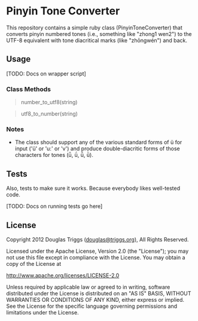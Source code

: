 # Pinyin Tone Converter

This repository contains a simple ruby class (PinyinToneConverter) that converts pinyin numbered tones (i.e., something like "zhong1 wen2") to the UTF-8 equivalent with tone diacritical marks (like "zhōngwén") and back.

## Usage

[TODO: Docs on wrapper script]

### Class Methods

> number_to_utf8(string)

> utf8_to_number(string)

### Notes

* The class should support any of the various standard forms of ü for input ('ü' or 'u:' or 'v') and produce double-diacritic forms of those characters for tones (ǖ, ǘ, ǚ, ǜ).

## Tests

Also, tests to make sure it works.  Because everybody likes well-tested code.

[TODO: Docs on running tests go here]

## License

Copyright 2012 Douglas Triggs (douglas@triggs.org), All Rights Reserved.

Licensed under the Apache License, Version 2.0 (the "License"); you may not use this file except in compliance with the License. You may obtain a copy of the License at

http://www.apache.org/licenses/LICENSE-2.0

Unless required by applicable law or agreed to in writing, software distributed under the License is distributed on an "AS IS" BASIS, WITHOUT WARRANTIES OR CONDITIONS OF ANY KIND, either express or implied. See the License for the specific language governing permissions and limitations under the License.
